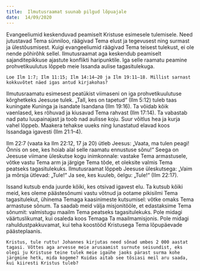 ```yaml
---
title:  Ilmutusraamat suunab pilgud lõpuajale
date:  14/09/2020
---
```


Evangeeliumid keskenduvad peamiselt Kristuse esimesele tulemisele. Need jutustavad Tema sünniloo, räägivad Tema elust ja tegevusest ning surmast ja ülestõusmisest. Kuigi evangeeliumid räägivad Tema teisest tulekust, ei ole nende põhirõhk sellel. Ilmutusraamat aga keskendub peamiselt sajanditepikkuse ajastute konflikti haripunktile. Iga selle raamatu peamine prohvetikuulutus lõppeb meie Issanda aulise tagasitulekuga.

`Loe Ilm 1:7; Ilm 11:15; Ilm 14:14–20 ja Ilm 19:11–18. Millist sarnast kokkuvõtet näed igas antud kirjakohas?`

Ilmutusraamatu esimesest peatükist viimaseni on iga prohvetikuulutuse kõrghetkeks Jeesuse tulek. „Tall, kes on tapetud“ (Ilm 5:12) tuleb taas kuningate Kuninga ja isandate Isandana (Ilm 19:16). Ta võidab kõik vaenlased, kes rõhuvad ja kiusavad Tema rahvast (Ilm 17:14). Ta vabastab nad patu luupainajast ja toob nad aulisse koju. Suur võitlus hea ja kurja vahel lõppeb. Maakera tehakse uueks ning lunastatud elavad koos Issandaga igavesti (Ilm 21:1–4).

Ilm 22:7 (vaata ka Ilm 22:12, 17 ja 20) ütleb Jeesus: „Vaata, ma tulen peagi! Õnnis on see, kes hoiab alal selle raamatu ennustuse sõnu!“ Seega on Jeesuse viimane üleskutse kogu inimkonnale: vastake Tema armastusele, võtke vastu Tema arm ja järgige Tema tõde, et oleksite valmis Tema peatseks tagasitulekuks. Ilmutusraamat lõppeb Jeesuse üleskutsega: „Vaim ja mõrsja ütlevad: „Tule!“ Ja see, kes kuuleb, öelgu: „Tule!“ (Ilm 22:17).

Issand kutsub enda juurde kõiki, kes otsivad igavest elu. Ta kutsub kõiki meid, kes oleme päästesõnumi vastu võtnud ja ootame pikisilmi Tema tagasitulekut, ühinema Temaga kaasinimeste kutsumisel: võtke omaks Tema armastuse sõnum. Ta saadab meid välja misjonitööle, et edastaksime Tema sõnumit: valmistugu maailm Tema peatseks tagasitulekuks. Pole midagi väärtuslikumat, kui osaleda koos Temaga Ta maailmamisjonis. Pole midagi rahuldustpakkuvamat, kui teha koostööd Kristusega Tema lõpupäevade päästeplaanis.

`Kristus, tule ruttu! Johannes kirjutas need sõnad umbes 2 000 aastat tagasi. Võttes aga arvesse meie arusaamist surnute seisundist, eks olegi ju Kristuse teine tulek meie igaühe jaoks pärast surma kohe järgmine hetk, mida kogeme? Kuidas aitab see tõsiasi meil aru saada, kui kiiresti Kristus tuleb?`
